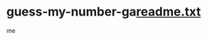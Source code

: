 # guess-my-number-ga[readme.txt](https://github.com/durgeshrandhire/guess-my-number-game/files/6969760/readme.txt)
me
